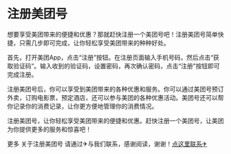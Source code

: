 # 注册美团号

想要享受美团带来的便捷和优惠？那就赶快注册一个美团号吧！注册美团号简单快捷，只需几步即可完成，让你轻松享受美团带来的种种好处。

首先，打开美团App，点击“注册”按钮。在注册页面输入手机号码，然后点击“获取验证码”。输入收到的验证码，设置密码，再次确认密码，点击“注册”按钮即可完成注册。

注册美团号后，你可以享受到美团带来的各种优惠和服务。你可以通过美团号预订外卖，订购电影票，预定酒店，还可以参与美团的各种优惠活动。美团号还可以帮你记录你的消费记录，让你更方便地管理你的消费情况。

注册美团号，让你轻松享受美团带来的便捷和优惠。赶快注册一个美团号，让美团为你提供更多的服务和惊喜吧！

更多 关于注册美团号 请通过✈与我们联系，感谢阅读，谢谢！[点这里联系✈](https://ads.k02.cc)
